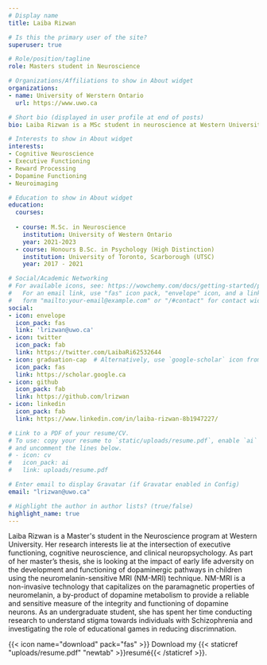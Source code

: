 ```yaml
---
# Display name
title: Laiba Rizwan

# Is this the primary user of the site?
superuser: true

# Role/position/tagline
role: Masters student in Neuroscience 

# Organizations/Affiliations to show in About widget
organizations:
- name: University of Werstern Ontario 
  url: https://www.uwo.ca

# Short bio (displayed in user profile at end of posts)
bio: Laiba Rizwan is a MSc student in neuroscience at Western University. 

# Interests to show in About widget
interests:
- Cognitive Neuroscience 
- Executive Functioning 
- Reward Processing
- Dopamine Functioning 
- Neuroimaging  

# Education to show in About widget
education:
  courses:
  
  - course: M.Sc. in Neuroscience	
    institution: University of Western Ontario 
    year: 2021-2023
  - course: Honours B.Sc. in Psychology (High Distinction)	
    institution: University of Toronto, Scarborough (UTSC)               	
    year: 2017 - 2021

# Social/Academic Networking
# For available icons, see: https://wowchemy.com/docs/getting-started/page-builder/#icons
#   For an email link, use "fas" icon pack, "envelope" icon, and a link in the
#   form "mailto:your-email@example.com" or "/#contact" for contact widget.
social:
- icon: envelope
  icon_pack: fas
  link: 'lrizwan@uwo.ca'
- icon: twitter
  icon_pack: fab
  link: https://twitter.com/LaibaRi62532644
- icon: graduation-cap  # Alternatively, use `google-scholar` icon from `ai` icon pack
  icon_pack: fas
  link: https://scholar.google.ca
- icon: github
  icon_pack: fab
  link: https://github.com/lrizwan
- icon: linkedin
  icon_pack: fab
  link: https://www.linkedin.com/in/laiba-rizwan-8b1947227/

# Link to a PDF of your resume/CV.
# To use: copy your resume to `static/uploads/resume.pdf`, enable `ai` icons in `params.toml`, 
# and uncomment the lines below.
# - icon: cv
#   icon_pack: ai
#   link: uploads/resume.pdf

# Enter email to display Gravatar (if Gravatar enabled in Config)
email: "lrizwan@uwo.ca"

# Highlight the author in author lists? (true/false)
highlight_name: true
---
```

Laiba Rizwan is a Master's student in the Neuroscience program at Western University. Her research interests lie at the intersection of executive functioning, cognitive neuroscience, and clinical neuropsychology. As part of her master’s thesis, she is looking at the impact of early life adversity on the development and functioning of dopaminergic pathways in children using the neuromelanin-sensitive MRI (NM-MRI) technique. NM-MRI is a non-invasive technology that capitalizes on the paramagnetic properties of neuromelanin, a by-product of dopamine metabolism to provide a reliable and sensitive measure of the integrity and functioning of dopamine neurons.
As an undergraduate student, she has spent her time conducting research to understand stigma towards individuals with Schizophrenia and investigating the role of educational games in reducing discrimnation. 

{{< icon name="download" pack="fas" >}} Download my {{< staticref "uploads/resume.pdf" "newtab" >}}resumé{{< /staticref >}}.
